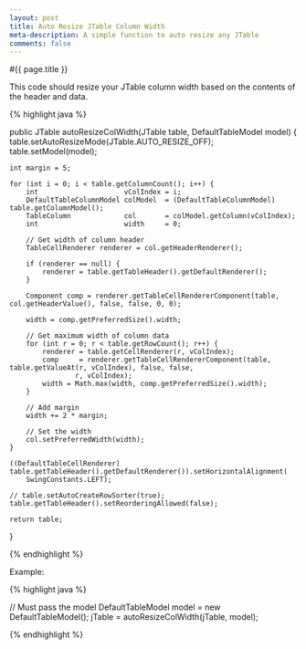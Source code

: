 ```yaml
---
layout: post
title: Auto Resize JTable Column Width
meta-description: A simple function to auto resize any JTable
comments: false
---
```


#{{ page.title }}

This code should resize your JTable column width based on the contents of the header and data.

{% highlight java %}

public JTable autoResizeColWidth(JTable table, DefaultTableModel model) {
    table.setAutoResizeMode(JTable.AUTO_RESIZE_OFF);
    table.setModel(model);

    int margin = 5;

    for (int i = 0; i < table.getColumnCount(); i++) {
        int                     vColIndex = i;
        DefaultTableColumnModel colModel  = (DefaultTableColumnModel) table.getColumnModel();
        TableColumn             col       = colModel.getColumn(vColIndex);
        int                     width     = 0;

        // Get width of column header
        TableCellRenderer renderer = col.getHeaderRenderer();

        if (renderer == null) {
            renderer = table.getTableHeader().getDefaultRenderer();
        }

        Component comp = renderer.getTableCellRendererComponent(table, col.getHeaderValue(), false, false, 0, 0);

        width = comp.getPreferredSize().width;

        // Get maximum width of column data
        for (int r = 0; r < table.getRowCount(); r++) {
            renderer = table.getCellRenderer(r, vColIndex);
            comp     = renderer.getTableCellRendererComponent(table, table.getValueAt(r, vColIndex), false, false,
                    r, vColIndex);
            width = Math.max(width, comp.getPreferredSize().width);
        }

        // Add margin
        width += 2 * margin;

        // Set the width
        col.setPreferredWidth(width);
    }

    ((DefaultTableCellRenderer) table.getTableHeader().getDefaultRenderer()).setHorizontalAlignment(
        SwingConstants.LEFT);

    // table.setAutoCreateRowSorter(true);
    table.getTableHeader().setReorderingAllowed(false);

    return table;
}

{% endhighlight %}

Example:

{% highlight java %}

// Must pass the model
DefaultTableModel model = new DefaultTableModel();
jTable = autoResizeColWidth(jTable, model);

{% endhighlight %}